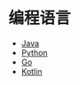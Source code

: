 # 编程语言
- [Java](/Language/Java/Root.md)
- [Python](/Language/Python/Root.md)
- [Go](/Language/Go/Root.md)
- [Kotlin](/Language/Kotlin/Root.md)